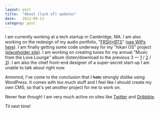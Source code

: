 ```yaml
---
layout: post
title:  "About (lack of) updates"
date:   2012-09-13
category: post
---
```


I am currently working at a tech startup in Cambridge, MA. I am also working on the redesign of my audio portfolio, "<a href="http://frsh.pw-software.com/">FRSH×BTS</a>" (<a href="http://dribbble.com/nokadota/projects/77987-FRSH-BTS">see WIPs here</a>). I am finally getting some code underway for my "hikari OS" project (<a href="http://hikari.pw-software.com/">placeholder site</a>). I am working on creating tunes for my annual "Music from the Love Lounge" album (listen/download to the previous 3 — <a href="http://frsh.pw-software.com/mftll1">1</a> / <a href="http://frsh.pw-software.com/mftll2">2</a> / <a href="http://frsh.pw-software.com/mftll3">3</a>). I am also the chief front-end designer of a super-secret start-up I am unable to talk about right now.

Annnnnd, I've come to the conclusion that I <del>hate</del> strongly dislike using WordPress. It comes with too much stuff and I feel like I should create my own CMS, so that's yet <em>another</em> project for me to work on.

Never fear though! I am very much active on sites like <a href="https://twitter.com/NetOpWibby">Twitter</a> and <a href="http://dribbble.com/nokadota">Dribbble</a>.

Til next time!
